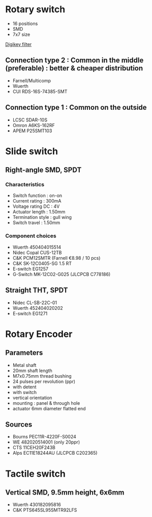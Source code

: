 # Rotary switch
* 16 positions
* SMD
* 7x7 size

[Digikey filter](https://www.digikey.be/en/products/filter/dip-switches/194?s=N4IgjCBcoGwJxVAYygMwIYBsDOBTANCAPZQDaIALAAxwDMdIAuoQA4AuUIAymwE4CWAOwDmIAL6EwtKohApIGHAWJkQtMAA44VWiEK0ArBQoB2GcxDtOPASPGEATAY2z5ivIRKRyhh1RMwTKwckNx8QqISICYGCNByaFgeKt7gfg4OeiBwFH5ZYDpULpJUMAa6kmAmGjKV2gh1cC4WVqE2EfYgGRQGrolKnqpggS0hIACSgmy4wri8nQC0mfHyfACuyl7kvYQIjGJRgfH8ACacCwUQwZxZbACeLLic6NgoB0A)
## Connection type 2 : Common in the middle (preferable) : better & cheaper distribution
* Farnell/Multicomp
* Wuerth
* CUI RDS-16S-74385-SMT

## Connection type 1 : Common on the outside
* LCSC SDAR-10S
* Omron A6KS-162RF
* APEM P25SMT103

# Slide switch 
## Right-angle SMD, SPDT
### Characteristics
* Switch function : on-on
* Current rating : 300mA
* Voltage rating DC : 4V
* Actuator length : 1.50mm
* Termination style : gull wing
* Switch travel : 1.50mm

### Component choices
* Wuerth 450404015514
* Nidec Copal CUS-12TB
* C&K PCM12SMTR (Farnell €8.98 / 10 pcs)
* C&K SK-12C0405-SG 1.5 RT
* E-switch EG1257
* G-Switch MK-12C02-G025 (JLCPCB C778186)

## Straight THT, SPDT
* Nidec CL-SB-22C-01
* Wuerth 452404020202
* E-switch EG1271

# Rotary Encoder
## Parameters
* Metal shaft
* 20mm shaft length
* M7x0.75mm thread bushing
* 24 pulses per revolution (ppr)
* with detent
* with switch
* vertical orientation
* mounting : panel & through hole
* actuator 6mm diameter flatted end

## Sources
* Bourns PEC11R-4220F-S0024
* WE 482020514001 (only 20ppr)
* CTS 11CEH20F243B
* Alps EC11E18244AU (JLCPCB C202365)

# Tactile switch
## Vertical SMD, 9.5mm height, 6x6mm
* Wuerth 430182095816
* C&K PTS645SL95SMTR92LFS
